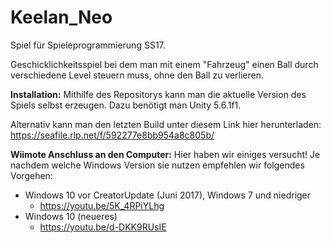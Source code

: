 # Keelan_Neo

Spiel für Spieleprogrammierung SS17.

Geschicklichkeitsspiel bei dem man mit einem "Fahrzeug" einen Ball durch verschiedene Level steuern muss, ohne den Ball zu verlieren. 

**Installation:**
Mithilfe des Repositorys kann man die aktuelle Version des Spiels selbst erzeugen. Dazu benötigt man Unity 5.6.1f1.

Alternativ kann man den letzten Build unter diesem Link hier herunterladen:     https://seafile.rlp.net/f/592277e8bb954a8c805b/

**Wiimote Anschluss an den Computer:**
Hier haben wir einiges versucht! Je nachdem welche Windows Version sie nutzen empfehlen wir folgendes Vorgehen:
- Windows 10 vor CreatorUpdate (Juni 2017), Windows 7 und niedriger
   - https://youtu.be/5K_4RPiYLhg
- Windows 10 (neueres)
   - https://youtu.be/d-DKK9RUsIE
